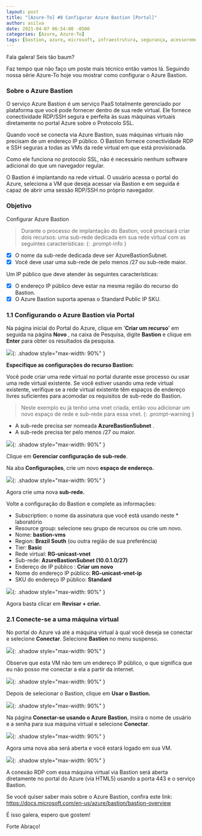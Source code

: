 ```yaml
---
layout: post
title: "[Azure-To] #8 Configurar Azure Bastion [Portal]"
author: asilva
date: 2021-04-07 06:54:00 -0500
categories: [Azure, Azure-To]
tags: [bastion, azure, microsoft, infraestrutura, segurança, acessoremoto, paas]
---
```


Fala galera! Seis tão baum?

Faz tempo que não faço um poste mais técnico então vamos lá. Seguindo nossa série Azure-To hoje vou mostrar como configurar o Azure Bastion.

### **Sobre o Azure Bastion**

O serviço Azure Bastion é um serviço PaaS totalmente gerenciado por plataforma que você pode fornecer dentro de sua rede virtual. Ele fornece conectividade RDP/SSH segura e perfeita às suas máquinas virtuais diretamente no portal Azure sobre o Protocolo SSL.

Quando você se conecta via Azure Bastion, suas máquinas virtuais não precisam de um endereço IP público. O Bastion fornece conectividade RDP e SSH seguras a todas as VMs da rede virtual em que está provisionada.

Como ele funciona no protocolo SSL, não é necessário nenhum software adicional do que um navegador regular.

O Bastion é implantando na rede virtual. O usuário acessa o portal do Azure, seleciona a VM que deseja acessar via Bastion e em seguida é capaz de abrir uma sessão RDP/SSH no próprio navegador.

### **Objetivo**

Configurar Azure Bastion

>Durante o processo de implantação do Bastion, você precisará criar dois recursos: uma sub-rede dedicada em sua rede virtual com as seguintes características:
{: .prompt-info }

- [X] O nome da sub-rede dedicada deve ser AzureBastionSubnet.
- [X] Você deve usar uma sub-rede de pelo menos /27 ou sub-rede maior.

Um IP público que deve atender às seguintes características:

- [X] O endereço IP público deve estar na mesma região do recurso do Bastion.
- [X] O Azure Bastion suporta apenas o Standard Public IP SKU.

### **1.1 Configurando o Azure Bastion via Portal**

Na página inicial do Portal do Azure, clique em '**Criar um recurso**' em seguida na página **Novo** , na caixa de Pesquisa, digite **Bastion** e clique em **Enter** para obter os resultados da pesquisa.

![](/assets/img/04/bastion1.jpg){: .shadow style="max-width: 90%" }

**Especifique as configurações do recurso Bastion:**

Você pode criar uma rede virtual no portal durante esse processo ou usar uma rede virtual existente. Se você estiver usando uma rede virtual existente, verifique se a rede virtual existente têm espaços de endereço livres suficientes para acomodar os requisitos de sub-rede do Bastion.

>Neste exemplo eu já tenho uma vnet criada, então vou adicionar um novo espaço de rede e sub-rede para essa vnet.
{: .prompt-warning }

* A sub-rede precisa ser nomeada **AzureBastionSubnet** .
* A sub-rede precisa ter pelo menos /27 ou maior.

![](/assets/img/04/bastion2.png){: .shadow style="max-width: 90%" }

Clique em **Gerenciar configuração de sub-rede**.

Na aba **Configurações**, crie um novo **espaço de endereço.**

![](/assets/img/04/bastion3.jpg){: .shadow style="max-width: 90%" }

Agora crie uma nova **sub-rede.**

Volte a configuração do Bastion e complete as informações:

* Subscription: o nome da assinatura que você está usando neste * laboratório
* Resource group: selecione seu grupo de recursos ou crie um novo.
* Nome: **bastion-vms**
* Region: **Brazil South** (ou outra região de sua preferência)
* Tier: **Basic**
* Rede virtual: **RG-unicast-vnet**
* Sub-rede: **AzureBastionSubnet (10.0.1.0/27)**
* Endereço de IP público : **Criar um novo**
* Nome do endereço IP público: **RG-unicast-vnet-ip**
* SKU do endereço IP público: **Standard**

![](/assets/img/04/bastion4.jpg){: .shadow style="max-width: 90%" }

Agora basta clicar em **Revisar + criar.**

### **2.1 Conecte-se a uma máquina virtual**

No portal do Azure vá até a máquina virtual à qual você deseja se conectar e selecione **Conectar**. Selecione **Bastion** no menu suspenso.

![](/assets/img/04/bastion5.png){: .shadow style="max-width: 90%" }

Observe que esta VM não tem um endereço IP público, o que significa que eu não posso me conectar a ela a partir da internet.

![](/assets/img/04/bastion6.png){: .shadow style="max-width: 90%" }

Depois de selecionar o Bastion, clique em **Usar o Bastion.**

![](/assets/img/04/bastion7.jpg){: .shadow style="max-width: 90%" }

Na página **Conectar-se usando o Azure Bastion**, insira o nome de usuário e a senha para sua máquina virtual e selecione **Conectar**.

![](/assets/img/04/bastion8.jpg){: .shadow style="max-width: 90%" }

Agora uma nova aba será aberta e você estará logado em sua VM.

![](/assets/img/04/bastion10.jpg){: .shadow style="max-width: 90%" }

A conexão RDP com essa máquina virtual via Bastion será aberta diretamente no portal do Azure (via HTML5) usando a porta 443 e o serviço Bastion.

Se você quiser saber mais sobre o Azure Bastion, confira este link: <https://docs.microsoft.com/en-us/azure/bastion/bastion-overview>

É isso galera, espero que gostem!

Forte Abraço!